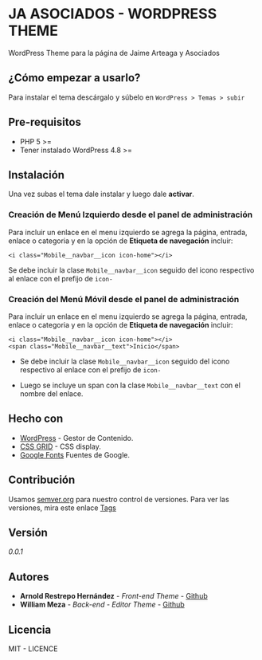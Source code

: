 # JA ASOCIADOS -  WORDPRESS THEME

WordPress Theme para la página de Jaime Arteaga y Asociados

## ¿Cómo empezar a usarlo?
Para instalar el tema descárgalo y súbelo en `WordPress > Temas > subir`

## Pre-requisitos

* PHP 5 >=
* Tener instalado WordPress 4.8 >=

## Instalación

Una vez subas el tema dale instalar y luego dale **activar**.

### Creación de Menú Izquierdo desde el panel de administración

Para incluir un enlace en el menu izquierdo se agrega la página, entrada, enlace o categoria y en la opción de **Etiqueta de navegación** incluir:

```
<i class="Mobile__navbar__icon icon-home"></i>
```

Se debe incluir la clase `Mobile__navbar__icon` seguido del icono respectivo al enlace con el prefijo de `icon-`

### Creación del Menú Móvil desde el panel de administración

Para incluir un enlace en el menu izquierdo se agrega la página, entrada, enlace o categoria y en la opción de **Etiqueta de navegación** incluir:

```
<i class="Mobile__navbar__icon icon-home"></i>
<span class="Mobile__navbar__text">Inicio</span>
```

* Se debe incluir la clase `Mobile__navbar__icon` seguido del icono respectivo al enlace con el prefijo de `icon-`

* Luego se incluye un span con la clase `Mobile__navbar__text` con el nombre del enlace.

## Hecho con

* [WordPress](https://es.wordpress.org/) - Gestor de Contenido.
* [CSS GRID](https://css-tricks.com/snippets/css/complete-guide-grid/) - CSS display.
* [Google Fonts](https://fonts.google.com/) Fuentes de Google.


## Contribución

Usamos [semver.org](https://semver.org/lang/es/) para nuestro control de versiones. Para ver las versiones, mira este enlace [Tags](https://github.com/ArnoldRestrepo/ja-asociados/tags)

## Versión

_0.0.1_

## Autores
* **Arnold Restrepo Hernández** - *Front-end Theme* - [Github](https://github.com/ArnoldRestrepo)
* **William Meza** - *Back-end - Editor Theme* - [Github](https://github.com/wemf)

## Licencia

MIT - LICENCE 



